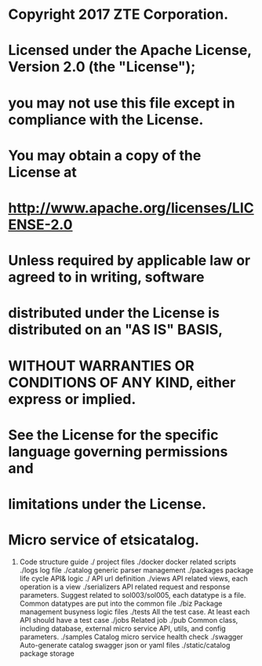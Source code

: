 # Copyright 2017 ZTE Corporation.
#
# Licensed under the Apache License, Version 2.0 (the "License");
# you may not use this file except in compliance with the License.
# You may obtain a copy of the License at
#
#         http://www.apache.org/licenses/LICENSE-2.0
#
# Unless required by applicable law or agreed to in writing, software
# distributed under the License is distributed on an "AS IS" BASIS,
# WITHOUT WARRANTIES OR CONDITIONS OF ANY KIND, either express or implied.
# See the License for the specific language governing permissions and
# limitations under the License.

# Micro service of etsicatalog.

1. Code structure guide
   ./         project files
   ./docker   docker related scripts
   ./logs     log file
   ./catalog  generic parser management
       ./packages      package life cycle API& logic
             ./               API url definition
             ./views          API related views, each operation is a view
             ./serializers    API related request and response parameters.
                              Suggest related to sol003/sol005, each datatype is a file.
                              Common datatypes are put into the common file
             ./biz            Package management busyness logic files
             ./tests          All the test case. At least each API should have a test case
       ./jobs      Related job
       ./pub       Common class, including database, external micro service API, utils, and config parameters.
       ./samples   Catalog micro service health check
       ./swagger   Auto-generate catalog swagger json or yaml files
   ./static/catalog  package storage
